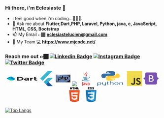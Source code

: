 ### Hi there, i'm Eclesiaste 👋

- I feel good when i'm coding...👨🏻‍💻.   
- 💬 Ask me about **Flutter,Dart,PHP, Laravel, Python, java, c, JavaScript, HTML, CSS, Bootstrap**
- 📫 My Email  👉🏾 **eclesiastelucien@gmail.com**
- 💬 My Team  💻 **https://www.mjcode.net/**

### Reach me out 👉🏾 [![Linkedin Badge](https://img.shields.io/badge/-Linkedin-blue?style=flat-square&logo=Linkedin&logoColor=white&link=https://www.linkedin.com/in/eclesiaste-lucien-a51b171b8/)](https://www.linkedin.com/in/eclesiaste-lucien-a51b171b8/) [![Instagram Badge](https://img.shields.io/badge/-Instagram-FD1D1D?style=flat-square&logo=instagram&logoColor=white&link=https://www.instagram.com/ecle_lucien/)](https://www.instagram.com/ecle_lucien/) [![Twitter Badge](https://img.shields.io/badge/-Twitter-1DA1F2?style=flat-square&logo=twitter&logoColor=white&link=https://twitter.com/EclesiasteLuci1)](https://twitter.com/EclesiasteLuci1)

<p align="center">
  <img src="https://raw.githubusercontent.com/devicons/devicon/master/icons/dart/dart-original-wordmark.svg" alt="dart" width="100" height="50" />
   <img src="https://raw.githubusercontent.com/devicons/devicon/master/icons/flutter/flutter-original.svg" alt="flutter" width="50" height="50" />
  <img src="https://raw.githubusercontent.com/devicons/devicon/master/icons/php/php-original.svg" alt="php" width="50" height="50" />
   <img src="https://raw.githubusercontent.com/laravel/art/master/logo-lockup/5%20SVG/2%20CMYK/1%20Full%20Color/laravel-logolockup-cmyk-red.svg" width="50">  
<img src="https://raw.githubusercontent.com/devicons/devicon/master/icons/java/java-original-wordmark.svg" alt="java" width="50" height="50" />
<img src="https://raw.githubusercontent.com/devicons/devicon/master/icons/python/python-original-wordmark.svg" alt="python" width="100" height="50" />
 <img src="https://raw.githubusercontent.com/devicons/devicon/master/icons/javascript/javascript-original.svg" alt="javascript" width="50" height="50" />
    <img src="https://raw.githubusercontent.com/devicons/devicon/master/icons/bootstrap/bootstrap-plain.svg" alt="bootstrap" width="50" height="50" />
<img src="https://raw.githubusercontent.com/devicons/devicon/master/icons/html5/html5-original-wordmark.svg" alt="html5" width="50" height="50" />
<img src="https://raw.githubusercontent.com/devicons/devicon/master/icons/css3/css3-original-wordmark.svg" alt="css3" width="50" height="50" />
</p>

[![Top Langs](https://github-readme-stats.vercel.app/api/top-langs/?username=eclelucien&theme=dark&layout=compact&show_icons=true&title_color=6e40c9&icon_color=6e40c9)](https://github.com/anuraghazra/github-readme-stats)
